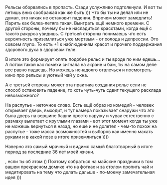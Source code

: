 Рельсы оборвались в пропасть. Сзади услужливо подтолкнули. И вот ты летишь вниз соображая как же быть ))) Что бы ты ни делал или не думал, это никак не остановит падения. Впрочем может замедлить! Парить как белка-летяга такая. Выиграть ещё немного времени.  С другой стороны, почему бы не насладиться красотами, когда ещё с такого ракурса увидишь. С третьей стороны понимаешь что есть вероятность приземлиться уже мертвым - от холода и депрессии. Это совсем глупо. То есть +1 к наблюдениям красот и прочего поддержания здорового духа в здоровом теле.

В итоге это формирует опять подобие рельс и ты вроде по ним едешь... А потом такой как помехи сигнала на экране и бам, ты на самом деле все равно падаешь. Но можешь ненадолго отвлечься и посмотреть кино про рельсы и уютный чай у окна. 

А с третьей стороны может эта практика создания рельс если не способ остановить падение, то хоть чуть-чуть сдвиг текущего расклада невозможного? 

На распутье - неточное слово. Есть ещё образ из комедий - человек открывает дверь, выходит, и тут камера показывает снаружи что это была дверь на вершине башни просто наружу и чувак естественно с размаху вылетает с круглыми глазами - вот этот момент когда ты уже не можешь вернуться в назад, но ещё и не долетел - чем-то похож на распутье - тоже масса возможностей и выборов как именно махать руками и в какой позе в итоге приземлиться  ))))

Наверно это самый мрачный и видимо самый благотворный в итоге период за последние 36 лет моей жизни.




, если ты об этом )) Поэтому собраться на майские праздники в том вашем прекрасном домике что на фотках и за столом пропить чай и медитировать на тему что делать дальше - по-моему замечательная идея ))) 